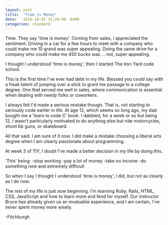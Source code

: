 ```yaml
---
layout: post
title:  "Time is Money"
date:   2016-10-01 15:29:40 -0400
categories: standard
---
```

Time. They say 'time is money'.  Coming from sales, I appreciated the sentiment.
Driving in a car for a few hours to meet with a company who could make me 10 grand
was super appealing.  Doing the same drive for a company who could make me 450 bucks
was ... not, super appealing.

I thought I understood 'time is money', then I started The Iron Yard code school.

This is the first time I've ever had debt in my life.  Blessed you could say
with a freak talent of jumping over a stick to grant me passage to a college
degree.  One that served me well in sales, where communication is essential when
dealing with needy folks or coworkers.

I always felt I'd made a serious mistake though.  That is, not starting to seriously
code earlier in life.  At age 12, which seems so long ago, my dad bought me a 'learn to
code C' book.  I dabbled, for a week or so but being 12, I wasn't particularly motivated
to do anything else but ride motorcycles, shoot bb guns, or skateboard.

All that said.  I am sure of it now.  I did make a mistake choosing a liberal arts degree
when I am clearly passionate about programming.

At week 3 of TIY, I doubt I've made a better decision in my life by doing this.

'This' being:
  -stop working
  -pay a lot of money
  -take no income
  -do something new and extremely difficult

So when I say I thought I understood 'time is money', I did, but not as clearly
as I do now.

The rest of my life is just now beginning.  I'm learning Ruby, Rails, HTML, CSS,
JavaScript and how to learn more and fend for myself.  Our instructor Bryce has already
given us an invaluable experience, and I am certain, I've never spent money more wisely.

-Fitchburgh
